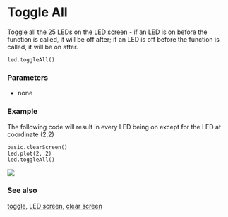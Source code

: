# Toggle All

Toggle all the 25 LEDs on the [LED screen](/microbit/device/screen) - if an LED is on before the function is called, it will be off after; if an LED is off before the function is called, it will be on after.

```sig
led.toggleAll()
```

### Parameters

* none

### Example

The following code will result in every LED being on except for the LED at coordinate (2,2)

```blocks
basic.clearScreen()
led.plot(2, 2)
led.toggleAll()
```

![](/static/mb/toggle-all-0.png)

### See also

[toggle](/microbit/reference/led/toggle), [LED screen](/microbit/device/screen), [clear screen](/microbit/reference/basic/clear-screen)

